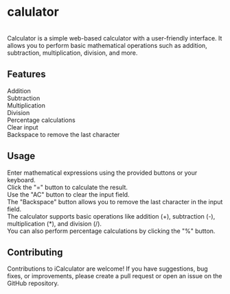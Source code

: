 # calulator

<br>
Calculator is a simple web-based calculator with a user-friendly interface. It allows you to perform basic mathematical operations such as addition, subtraction, multiplication, division, and more.

## Features
Addition
<br>
Subtraction
<br>
Multiplication
<br>
Division
<br>
Percentage calculations
<br>
Clear input
<br>
Backspace to remove the last character

## Usage
Enter mathematical expressions using the provided buttons or your keyboard.
<br>
Click the "=" button to calculate the result.
<br>
Use the "AC" button to clear the input field.
<br>
The "Backspace" button allows you to remove the last character in the input field.
<br>
The calculator supports basic operations like addition (+), subtraction (-), multiplication (*), and division (/).
<br>
You can also perform percentage calculations by clicking the "%" button.
## Contributing
Contributions to iCalculator are welcome! If you have suggestions, bug fixes, or improvements, please create a pull request or open an issue on the GitHub repository.


